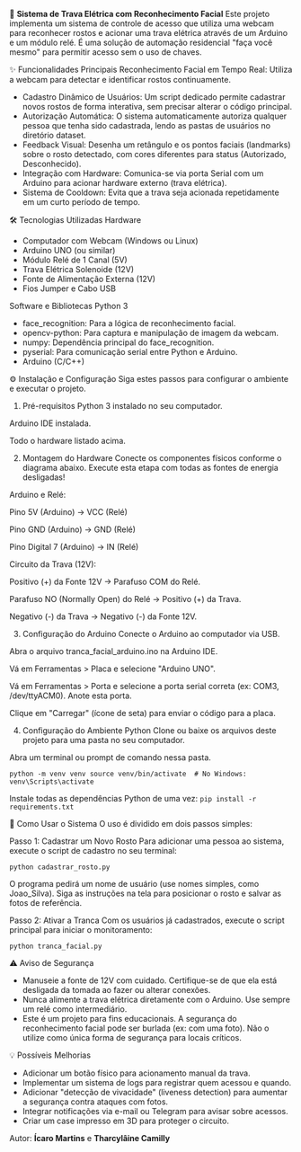 

🤖 **Sistema de Trava Elétrica com Reconhecimento Facial**
Este projeto implementa um sistema de controle de acesso que utiliza uma webcam para reconhecer rostos e acionar uma trava elétrica através de um Arduino e um módulo relé. É uma solução de automação residencial "faça você mesmo" para permitir acesso sem o uso de chaves.

✨ Funcionalidades Principais
Reconhecimento Facial em Tempo Real: Utiliza a webcam para detectar e identificar rostos continuamente.
<ul>
  <li>Cadastro Dinâmico de Usuários: Um script dedicado permite cadastrar novos rostos de forma interativa, sem precisar alterar o código principal.
</li>
  <li>Autorização Automática: O sistema automaticamente autoriza qualquer pessoa que tenha sido cadastrada, lendo as pastas de usuários no diretório dataset.
</li>
  <li>Feedback Visual: Desenha um retângulo e os pontos faciais (landmarks) sobre o rosto detectado, com cores diferentes para status (Autorizado, Desconhecido).
</li>
  <li>Integração com Hardware: Comunica-se via porta Serial com um Arduino para acionar hardware externo (trava elétrica).
</li>
  <li>Sistema de Cooldown: Evita que a trava seja acionada repetidamente em um curto período de tempo.
</li>
</ul>






🛠️ Tecnologias Utilizadas
Hardware
<ul>
  <li>
    Computador com Webcam (Windows ou Linux)
 </li>
  <li>Arduino UNO (ou similar)</li>
  <li>Módulo Relé de 1 Canal (5V)</li>
  <li>Trava Elétrica Solenoide (12V)</li>
  <li>Fonte de Alimentação Externa (12V)</li>
  <li>Fios Jumper e Cabo USB</li>
</ul>

Software e Bibliotecas
Python 3

<ul>
  <li>face_recognition: Para a lógica de reconhecimento facial.</li>
   <li>opencv-python: Para captura e manipulação de imagem da webcam.</li>
   <li>numpy: Dependência principal do face_recognition.</li>
   <li>pyserial: Para comunicação serial entre Python e Arduino.</li>
   <li>Arduino (C/C++)</li>
</ul>




⚙️ Instalação e Configuração
Siga estes passos para configurar o ambiente e executar o projeto.

1. Pré-requisitos
Python 3 instalado no seu computador.

Arduino IDE instalada.

Todo o hardware listado acima.

2. Montagem do Hardware
Conecte os componentes físicos conforme o diagrama abaixo. Execute esta etapa com todas as fontes de energia desligadas!

Arduino e Relé:

Pino 5V (Arduino) -> VCC (Relé)

Pino GND (Arduino) -> GND (Relé)

Pino Digital 7 (Arduino) -> IN (Relé)

Circuito da Trava (12V):

Positivo (+) da Fonte 12V -> Parafuso COM do Relé.

Parafuso NO (Normally Open) do Relé -> Positivo (+) da Trava.

Negativo (-) da Trava -> Negativo (-) da Fonte 12V.

3. Configuração do Arduino
Conecte o Arduino ao computador via USB.

Abra o arquivo tranca_facial_arduino.ino na Arduino IDE.

Vá em Ferramentas > Placa e selecione "Arduino UNO".

Vá em Ferramentas > Porta e selecione a porta serial correta (ex: COM3, /dev/ttyACM0). Anote esta porta.

Clique em "Carregar" (ícone de seta) para enviar o código para a placa.

4. Configuração do Ambiente Python
Clone ou baixe os arquivos deste projeto para uma pasta no seu computador.

Abra um terminal ou prompt de comando nessa pasta.

`python -m venv venv
source venv/bin/activate  # No Windows: venv\Scripts\activate`

Instale todas as dependências Python de uma vez:
`pip install -r requirements.txt`


🚀 Como Usar o Sistema
O uso é dividido em dois passos simples:

Passo 1: Cadastrar um Novo Rosto
Para adicionar uma pessoa ao sistema, execute o script de cadastro no seu terminal:

`python cadastrar_rosto.py`

O programa pedirá um nome de usuário (use nomes simples, como Joao_Silva). Siga as instruções na tela para posicionar o rosto e salvar as fotos de referência.


Passo 2: Ativar a Tranca
Com os usuários já cadastrados, execute o script principal para iniciar o monitoramento:

`python tranca_facial.py`

⚠️ Aviso de Segurança
<ul>
  <li>Manuseie a fonte de 12V com cuidado. Certifique-se de que ela está desligada da tomada ao fazer ou alterar conexões.
</li>
  <li>Nunca alimente a trava elétrica diretamente com o Arduino. Use sempre um relé como intermediário.
</li>
  <li>Este é um projeto para fins educacionais. A segurança do reconhecimento facial pode ser burlada (ex: com uma foto). Não o utilize como única forma de segurança para locais críticos.
</li>
</ul>



💡 Possíveis Melhorias

<ul>
  <li>Adicionar um botão físico para acionamento manual da trava.
</li>
  <li>Implementar um sistema de logs para registrar quem acessou e quando.
</li>
  <li>Adicionar "detecção de vivacidade" (liveness detection) para aumentar a segurança contra ataques com fotos.
</li>
  <li>Integrar notificações via e-mail ou Telegram para avisar sobre acessos.
</li>
  <li>Criar um case impresso em 3D para proteger o circuito.
</li>
</ul>


Autor: **Ícaro Martins** e **Tharcylâine Camilly** 
